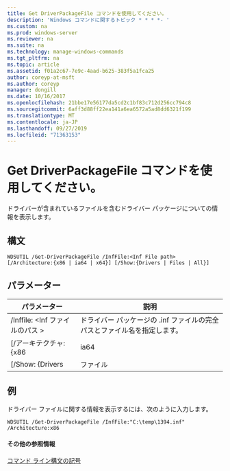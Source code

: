 ```yaml
---
title: Get DriverPackageFile コマンドを使用してください。
description: 'Windows コマンドに関するトピック * * * *- '
ms.custom: na
ms.prod: windows-server
ms.reviewer: na
ms.suite: na
ms.technology: manage-windows-commands
ms.tgt_pltfrm: na
ms.topic: article
ms.assetid: f01a2c67-7e9c-4aad-b625-383f5a1fca25
author: coreyp-at-msft
ms.author: coreyp
manager: dongill
ms.date: 10/16/2017
ms.openlocfilehash: 21bbe17e56177da5cd2c1bf83c712d256cc794c8
ms.sourcegitcommit: 6aff3d88ff22ea141a6ea6572a5ad8dd6321f199
ms.translationtype: MT
ms.contentlocale: ja-JP
ms.lasthandoff: 09/27/2019
ms.locfileid: "71363153"
---
```

# <a name="using-the-get-driverpackagefile-command"></a>Get DriverPackageFile コマンドを使用してください。



ドライバーが含まれているファイルを含むドライバー パッケージについての情報を表示します。

## <a name="syntax"></a>構文

```
WDSUTIL /Get-DriverPackageFile /InfFile:<Inf File path> [/Architecture:{x86 | ia64 | x64}] [/Show:{Drivers | Files | All}]
```

## <a name="parameters"></a>パラメーター

|         パラメーター         |                              説明                               |
|---------------------------|------------------------------------------------------------------------|
| /Inffile: \<Inf ファイルのパス > | ドライバー パッケージの .inf ファイルの完全パスとファイル名を指定します。 |
|    [/アーキテクチャ: {x86    |                                  ia64                                  |
|     [/Show: {Drivers      |                                 ファイル                                  |

## <a name="BKMK_examples"></a>例

ドライバー ファイルに関する情報を表示するには、次のように入力します。
```
WDSUTIL /Get-DriverPackageFile /InfFile:"C:\temp\1394.inf" /Architecture:x86
```

#### <a name="additional-references"></a>その他の参照情報

[コマンド ライン構文の記号](command-line-syntax-key.md)